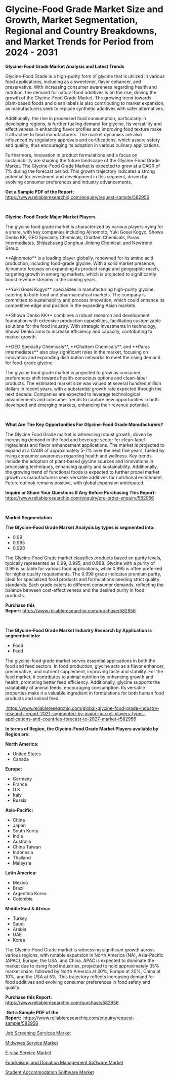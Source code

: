 <p><h1>Glycine-Food Grade Market Size and Growth, Market Segmentation, Regional and Country Breakdowns, and Market Trends for Period from 2024 -  2031</h1></p><p><strong>Glycine-Food Grade Market Analysis and Latest Trends</strong></p>
<p><p>Glycine-Food Grade is a high-purity form of glycine that is utilized in various food applications, including as a sweetener, flavor enhancer, and preservative. With increasing consumer awareness regarding health and nutrition, the demand for natural food additives is on the rise, driving the growth of the Glycine-Food Grade Market. The growing trend towards plant-based foods and clean labels is also contributing to market expansion, as manufacturers seek to replace synthetic additives with safer alternatives.</p><p>Additionally, the rise in processed food consumption, particularly in developing regions, is further fueling demand for glycine. Its versatility and effectiveness in enhancing flavor profiles and improving food texture make it attractive to food manufacturers. The market dynamics are also influenced by regulatory approvals and certifications, which assure safety and quality, thus encouraging its adoption in various culinary applications.</p><p>Furthermore, innovation in product formulations and a focus on sustainability are shaping the future landscape of the Glycine-Food Grade Market. The Glycine-Food Grade Market is expected to grow at a CAGR of 7% during the forecast period. This growth trajectory indicates a strong potential for investment and development in this segment, driven by evolving consumer preferences and industry advancements.</p></p>
<p><strong>Get a Sample PDF of the Report:&nbsp;</strong> <a href="https://www.reliableresearchiq.com/enquiry/request-sample/582956?utm_campaign=101&utm_medium=2&utm_source=Github&utm_content=ia&utm_term=09122024&utm_id=glycine-food-grade">https://www.reliableresearchiq.com/enquiry/request-sample/582956</a></p>
<p>&nbsp;</p>
<p><strong>Glycine-Food Grade Major Market Players</strong></p>
<p><p>The glycine food grade market is characterized by various players vying for a share, with key companies including Ajinomoto, Yuki Gosei Kogyo, Showa Denko KK, GEO Specialty Chemicals, Chattem Chemicals, Paras Intermediates, Shijiazhuang Donghua Jinlong Chemical, and Newtrend Group.</p><p>**Ajinomoto** is a leading player globally, renowned for its amino acid production, including food-grade glycine. With a solid market presence, Ajinomoto focuses on expanding its product range and geographic reach, targeting growth in emerging markets, which is projected to significantly boost revenue streams in the coming years.</p><p>**Yuki Gosei Kogyo** specializes in manufacturing high-purity glycine, catering to both food and pharmaceutical markets. The company is committed to sustainability and process innovation, which could enhance its competitive edge and position in the expanding Asian markets.</p><p>**Showa Denko KK** combines a robust research and development foundation with extensive production capabilities, facilitating customizable solutions for the food industry. With strategic investments in technology, Showa Denko aims to increase efficiency and capacity, contributing to market growth.</p><p>**GEO Specialty Chemicals**, **Chattem Chemicals**, and **Paras Intermediates** also play significant roles in the market, focusing on innovation and expanding distribution networks to meet the rising demand for food-grade glycine.</p><p>The glycine food grade market is projected to grow as consumer preferences shift towards health-conscious options and clean-label products. The estimated market size was valued at several hundred million dollars in recent years, with a substantial growth rate expected through the next decade. Companies are expected to leverage technological advancements and consumer trends to capture new opportunities in both developed and emerging markets, enhancing their revenue potential.</p></p>
<p>&nbsp;</p>
<p><strong>What Are The Key Opportunities For Glycine-Food Grade Manufacturers?</strong></p>
<p><p>The Glycine Food Grade market is witnessing robust growth, driven by increasing demand in the food and beverage sector for clean-label ingredients and flavor enhancement applications. The market is projected to expand at a CAGR of approximately 5-7% over the next five years, fueled by rising consumer awareness regarding health and wellness. Key trends include the adoption of plant-based glycine sources and innovations in processing techniques, enhancing quality and sustainability. Additionally, the growing trend of functional foods is expected to further propel market growth as manufacturers seek versatile additives for nutritional enrichment. Future outlook remains positive, with global expansion anticipated.</p></p>
<p><strong>Inquire or Share Your Questions If Any Before Purchasing This Report:</strong> <a href="https://www.reliableresearchiq.com/enquiry/pre-order-enquiry/582956?utm_campaign=101&utm_medium=2&utm_source=Github&utm_content=ia&utm_term=09122024&utm_id=glycine-food-grade">https://www.reliableresearchiq.com/enquiry/pre-order-enquiry/582956</a></p>
<p>&nbsp;</p>
<p><strong>Market Segmentation</strong></p>
<p><strong>The Glycine-Food Grade Market Analysis by types is segmented into:</strong></p>
<p><ul><li>0.99</li><li>0.995</li><li>0.998</li></ul></p>
<p><p>The Glycine-Food Grade market classifies products based on purity levels, typically represented as 0.99, 0.995, and 0.998. Glycine with a purity of 0.99 is suitable for various food applications, while 0.995 is often preferred for higher quality requirements. The 0.998 grade indicates premium purity, ideal for specialized food products and formulations needing strict quality standards. Each grade caters to different consumer demands, reflecting the balance between cost-effectiveness and the desired purity in food products.</p></p>
<p><strong>Purchase this Report:&nbsp;</strong><a href="https://www.reliableresearchiq.com/purchase/582956?utm_campaign=101&utm_medium=2&utm_source=Github&utm_content=ia&utm_term=09122024&utm_id=glycine-food-grade">https://www.reliableresearchiq.com/purchase/582956</a></p>
<p>&nbsp;</p>
<p><strong>The Glycine-Food Grade Market Industry Research by Application is segmented into:</strong></p>
<p><ul><li>Food</li><li>Feed</li></ul></p>
<p><p>The glycine-food grade market serves essential applications in both the food and feed sectors. In food production, glycine acts as a flavor enhancer, preservative, and nutrient supplement, improving taste and stability. For the feed market, it contributes to animal nutrition by enhancing growth and health, promoting better feed efficiency. Additionally, glycine supports the palatability of animal feeds, encouraging consumption. Its versatile properties make it a valuable ingredient in formulations for both human food products and animal feed.</p></p>
<p><a href="https://www.reliableresearchiq.com/global-glycine-food-grade-industry-research-report-2021-segmented-by-major-market-players-types-applications-and-countries-forecast-to-2027-market-r582956?utm_campaign=101&utm_medium=2&utm_source=Github&utm_content=ia&utm_term=09122024&utm_id=glycine-food-grade">&nbsp;https://www.reliableresearchiq.com/global-glycine-food-grade-industry-research-report-2021-segmented-by-major-market-players-types-applications-and-countries-forecast-to-2027-market-r582956</a></p>
<p><strong>In terms of Region, the Glycine-Food Grade Market Players available by Region are:</strong></p>
<p>
    <p> <strong> North America: </strong>
        <ul>
            <li>United States</li>
            <li>Canada</li>
        </ul>
        </p> 
    <p> <strong> Europe: </strong>
        <ul>
            <li>Germany</li>
            <li>France</li>
            <li>U.K.</li>
            <li>Italy</li>
            <li>Russia</li>
        </ul>
        </p> 
    <p> <strong> Asia-Pacific: </strong>
        <ul>
            <li>China</li>
            <li>Japan</li>
            <li>South Korea</li>
            <li>India</li>
            <li>Australia</li>
            <li>China Taiwan</li>
            <li>Indonesia</li>
            <li>Thailand</li>
            <li>Malaysia</li>
        </ul>
        </p> 
    <p> <strong> Latin America: </strong>
        <ul>
            <li>Mexico</li>
            <li>Brazil</li>
            <li>Argentina Korea</li>
            <li>Colombia</li>
        </ul>
        </p> 
    <p> <strong> Middle East & Africa: </strong>
        <ul>
            <li>Turkey</li>
            <li>Saudi</li>
            <li>Arabia</li>
            <li>UAE</li>
            <li>Korea</li>
        </ul>
    </p>
    </p>
<p><p>The Glycine-Food Grade market is witnessing significant growth across various regions, with notable expansion in North America (NA), Asia-Pacific (APAC), Europe, the USA, and China. APAC is expected to dominate the market due to rising food industries, projected to hold approximately 35% market share, followed by North America at 30%, Europe at 20%, China at 10%, and the USA at 5%. This trajectory reflects increasing demand for food additives and evolving consumer preferences in food safety and quality.</p></p>
<p><strong>Purchase this Report: </strong><a href="https://www.reliableresearchiq.com/purchase/582956?utm_campaign=101&utm_medium=2&utm_source=Github&utm_content=ia&utm_term=09122024&utm_id=glycine-food-grade">https://www.reliableresearchiq.com/purchase/582956</a></p>
<p>&nbsp;<strong>Get a Sample PDF of the Report:&nbsp;&nbsp;</strong><a href="https://www.reliableresearchiq.com/enquiry/request-sample/582956?utm_campaign=101&utm_medium=2&utm_source=Github&utm_content=ia&utm_term=09122024&utm_id=glycine-food-grade">https://www.reliableresearchiq.com/enquiry/request-sample/582956</a></p>
<p><strong></strong></p>
<p><p><a href="https://www.linkedin.com/pulse/unveiling-market-trends-global-job-screening-services-growth-zmwuf?utm_campaign=101&utm_medium=2&utm_source=Github&utm_content=ia&utm_term=09122024&utm_id=glycine-food-grade">Job Screening Services Market</a></p><p><a href="https://www.linkedin.com/pulse/global-midwives-service-market-comprehensive-analysis-size-9gylf?utm_campaign=101&utm_medium=2&utm_source=Github&utm_content=ia&utm_term=09122024&utm_id=glycine-food-grade">Midwives Service Market</a></p><p><a href="https://www.linkedin.com/pulse/e-visa-service-market-outlook-complete-industry-analysis-afq5f?utm_campaign=101&utm_medium=2&utm_source=Github&utm_content=ia&utm_term=09122024&utm_id=glycine-food-grade">E-visa Service Market</a></p><p><a href="https://www.linkedin.com/pulse/analyzing-fundraising-donation-management-software-market-jlxjf?utm_campaign=101&utm_medium=2&utm_source=Github&utm_content=ia&utm_term=09122024&utm_id=glycine-food-grade">Fundraising and Donation Management Software Market</a></p><p><a href="https://www.linkedin.com/pulse/explore-student-accommodation-solftware-markets-growth-trajectory-dxv0f?utm_campaign=101&utm_medium=2&utm_source=Github&utm_content=ia&utm_term=09122024&utm_id=glycine-food-grade">Student Accommodation Solftware Market</a></p></p>